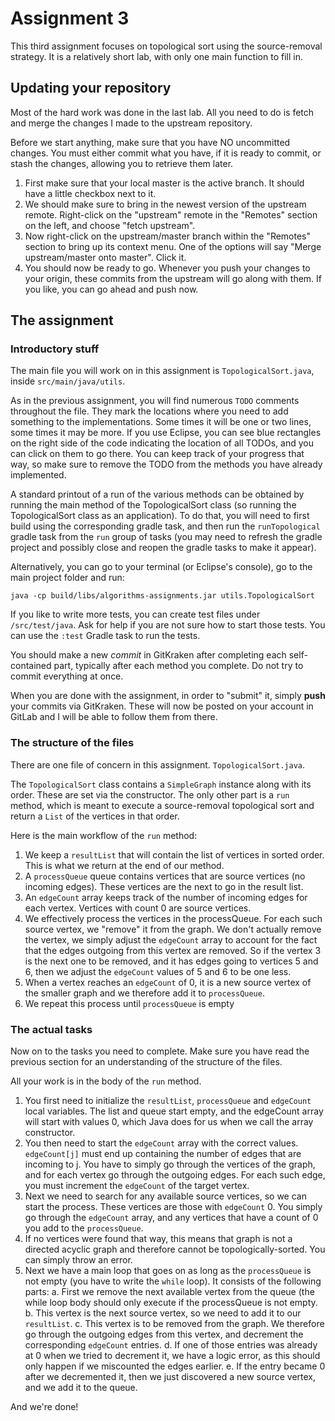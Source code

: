 # Assignment 3

This third assignment focuses on topological sort using the source-removal strategy. It is a relatively short lab, with only one main function to fill in.

## Updating your repository

Most of the hard work was done in the last lab. All you need to do is fetch and merge the changes I made to the upstream repository.

Before we start anything, make sure that you  have NO uncommitted changes. You must either commit what you have, if it is ready to commit, or stash the changes, allowing you to retrieve them later.

1. First make sure that your local master is the active branch. It should have a little checkbox next to it.
2. We should make sure to bring in the newest version of the upstream remote. Right-click on the "upstream" remote in the "Remotes" section on the left, and choose "fetch upstream".
3. Now right-click on the upstream/master branch within the "Remotes" section to bring up its context menu. One of the options will say "Merge upstream/master onto master". Click it.
4. You should now be ready to go. Whenever you push your changes to your origin, these commits from the upstream will go along with them. If you like, you can go ahead and push now.

## The assignment

### Introductory stuff

The main file you will work on in this assignment is `TopologicalSort.java`, inside `src/main/java/utils`.


As in the previous assignment, you will find numerous `TODO` comments throughout the file. They mark the locations where you need to add something to the implementations. Some times it will be one or two lines, some times it may be more. If you use Eclipse, you can see blue rectangles on the right side of the code indicating the location of all TODOs, and you can click on them to go there. You can keep track of your progress that way, so make sure to remove the TODO from the methods you have already implemented.

A standard printout of a run of the various methods can be obtained by running the main method of the TopologicalSort class (so running the TopologicalSort class as an application). To do that, you will need to first build using the corresponding gradle task, and then run the `runTopological` gradle task from the `run` group of tasks (you may need to refresh the gradle project and possibly close and reopen the gradle tasks to make it appear).

Alternatively, you can go to your terminal (or Eclipse's console), go to the main project folder and run:
```
java -cp build/libs/algorithms-assignments.jar utils.TopologicalSort
```

If you like to write more tests, you can create test files under `/src/test/java`. Ask for help if you are not sure how to start those tests. You can use the `:test` Gradle task to run the tests.

You should make a new *commit* in GitKraken after completing each self-contained part, typically after each method you complete. Do not try to commit everything at once.

When you are done with the assignment, in order to "submit" it, simply **push** your commits via GitKraken. These will now be posted on your account in GitLab and I will be able to follow them from there.

### The structure of the files

There are one file of concern in this assignment. `TopologicalSort.java`.

The `TopologicalSort` class contains a `SimpleGraph` instance along with its order. These are set via the constructor. The only other part is a `run` method, which is meant to execute a source-removal topological sort and return a `List` of the vertices in that order.

Here is the main workflow of the `run` method:

1. We keep a `resultList` that will contain the list of vertices in sorted order. This is what we return at the end of our method.
2. A `processQueue` queue contains vertices that are source vertices (no incoming edges). These vertices are the next to go in the result list.
3. An `edgeCount` array keeps track of the number of incoming edges for each vertex. Vertices with count 0 are source vertices.
4. We effectively process the vertices in the processQueue. For each such source vertex, we "remove" it from the graph. We don't actually remove the vertex, we simply adjust the `edgeCount` array to account for the fact that the edges outgoing from this vertex are removed. So if the vertex 3 is the next one to be removed, and it has edges going to vertices 5 and 6, then we adjust the `edgeCount` values of 5 and 6 to be one less.
5. When a vertex reaches an `edgeCount` of 0, it is a new source vertex of the smaller graph and we therefore add it to `processQueue`.
6. We repeat this process until `processQueue` is empty

### The actual tasks

Now on to the tasks you need to complete. Make sure you have read the previous section for an understanding of the structure of the files.

All your work is in the body of the `run` method.

1. You first need to initialize the `resultList`, `processQueue` and `edgeCount` local variables. The list and queue start empty, and the edgeCount array will start with values 0, which Java does for us when we call the array constructor.
2. You then need to start the `edgeCount` array with the correct values. `edgeCount[j]` must end up containing the number of edges that are incoming to j. You have to simply go through the vertices of the graph, and for each vertex go through the outgoing edges. For each such edge, you must increment the `edgeCount` of the target vertex.
3. Next we need to search for any available source vertices, so we can start the process. These vertices are those with `edgeCount` 0. You simply go through the `edgeCount` array, and any vertices that have a count of 0 you add to the `processQueue`.
4. If no vertices were found that way, this means that graph is not a directed acyclic graph and therefore cannot be topologically-sorted. You can simply throw an error.
5. Next we have a main loop that goes on as long as the `processQueue` is not empty (you have to write the `while` loop). It consists of the following parts:
    a. First we remove the next available vertex from the queue (the while loop body should only execute if the processQueue is not empty.
    b. This vertex is the next source vertex, so we need to add it to our `resultList`.
    c. This vertex is to be removed from the graph. We therefore go through the outgoing edges from this vertex, and decrement the corresponding `edgeCount` entries.
    d. If one of those entries was already at 0 when we tried to decrement it, we have a logic error, as this should only happen if we miscounted the edges earlier.
    e. If the entry became 0 after we decremented it, then we just discovered a new source vertex, and we add it to the queue.

And we're done!
